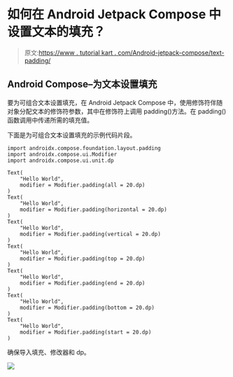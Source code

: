 # 如何在 Android Jetpack Compose 中设置文本的填充？

> 原文:[https://www . tutorial kart . com/Android-jetpack-compose/text-padding/](https://www.tutorialkart.com/android-jetpack-compose/text-padding/)

## Android Compose–为文本设置填充

要为可组合文本设置填充，在 Android Jetpack Compose 中，使用修饰符伴随对象分配文本的修饰符参数，其中在修饰符上调用 padding()方法。在 padding()函数调用中传递所需的填充值。

下面是为可组合文本设置填充的示例代码片段。

```
import androidx.compose.foundation.layout.padding
import androidx.compose.ui.Modifier
import androidx.compose.ui.unit.dp

Text(
	"Hello World",
	modifier = Modifier.padding(all = 20.dp)
)
Text(
	"Hello World",
	modifier = Modifier.padding(horizontal = 20.dp)
)
Text(
	"Hello World",
	modifier = Modifier.padding(vertical = 20.dp)
)
Text(
	"Hello World",
	modifier = Modifier.padding(top = 20.dp)
)
Text(
	"Hello World",
	modifier = Modifier.padding(end = 20.dp)
)
Text(
	"Hello World",
	modifier = Modifier.padding(bottom = 20.dp)
)
Text(
	"Hello World",
	modifier = Modifier.padding(start = 20.dp)
)
```

确保导入填充、修改器和 dp。

[![](../Images/925da31b32d6bc3827932f6c8afb11bb.png)](https://www.tutorialkart.com/)